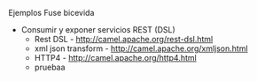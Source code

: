 Ejemplos Fuse bicevida

- Consumir y exponer servicios REST (DSL)
    - Rest DSL - http://camel.apache.org/rest-dsl.html
    - xml json transform - http://camel.apache.org/xmljson.html
    - HTTP4 - http://camel.apache.org/http4.html
    - pruebaa
